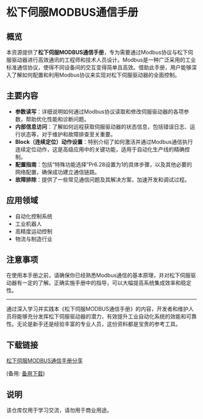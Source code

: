 # 松下伺服MODBUS通信手册

## 概览

本资源提供了**松下伺服MODBUS通信手册**，专为需要通过Modbus协议与松下伺服驱动器进行高效通讯的工程师和技术人员设计。Modbus是一种广泛采用的工业标准通信协议，使得不同设备间的交互变得简单且高效。借助此手册，用户能够深入了解如何配置和利用Modbus协议来实现对松下伺服驱动器的全面控制。

## 主要内容

- **参数读写**：详细说明如何通过Modbus协议读取和修改伺服驱动器的各项参数，帮助优化性能和诊断问题。
- **内部信息访问**：了解如何远程获取伺服驱动器的状态信息，包括错误日志、运行状态等，对于维护和故障排查至关重要。
- **Block（连续定位）动作设置**：特别介绍了如何激活并通过Modbus通信执行连续定位动作，这是高级应用中的关键功能，适用于自动化生产线的精确控制。
- **配置指南**：包括“特殊功能选择”Pr6.28设置为1的具体步骤，以及其他必要的网络配置，确保成功建立通信链路。
- **故障排除**：提供了一些常见通信问题及其解决方案，加速开发和调试过程。

## 应用领域

- 自动化控制系统
- 工业机器人
- 高精度运动控制
- 物流与制造行业

## 注意事项

在使用本手册之前，请确保你已经熟悉Modbus通信的基本原理，并对松下伺服驱动器有一定的了解。正确实施手册中的指导，可以大幅提高系统集成效率和稳定性。

---

通过深入学习并实践本《松下伺服MODBUS通信手册》的内容，开发者和维护人员将能够充分发挥松下伺服驱动器的潜力，有效提升工业自动化系统的效能和可靠性。无论是新手还是经验丰富的专业人员，这份资料都是宝贵的参考工具。

## 下载链接
[松下伺服MODBUS通信手册分享](https://pan.quark.cn/s/da0ebe94d389) 

(备用: [备用下载](https://pan.baidu.com/s/1JbaJTuaRFAKEsZfsZSpwtw?pwd=1234))

## 说明

该仓库仅用于学习交流，请勿用于商业用途。
